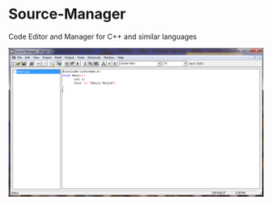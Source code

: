 Source-Manager
==============

Code Editor and Manager for C++ and similar languages

![Alt text](/ScreenShot/shot1.png?raw=true "Code Editor")
